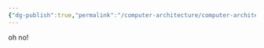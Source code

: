 ```yaml
---
{"dg-publish":true,"permalink":"/computer-architecture/computer-architecture-01/","tags":["gardenEntry"]}
---
```


oh no!